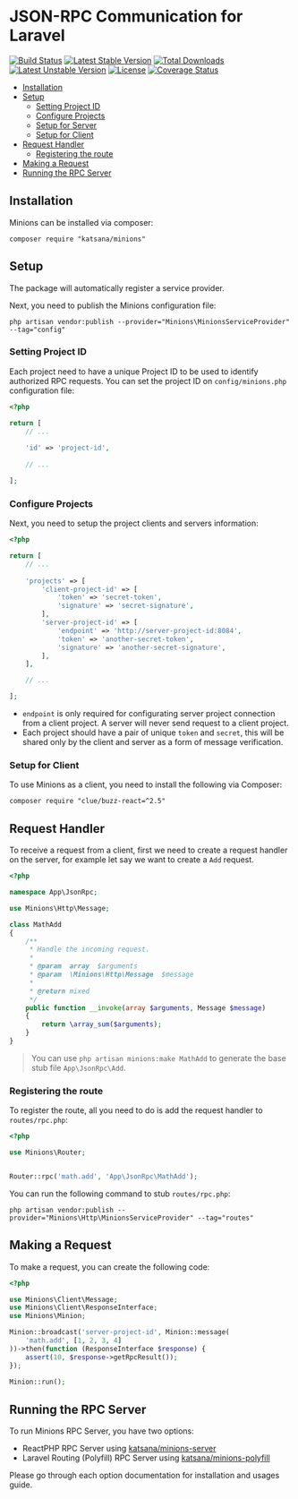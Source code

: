 JSON-RPC Communication for Laravel
===================

[![Build Status](https://travis-ci.org/katsana/minions.svg?branch=1.x)](https://travis-ci.org/katsana/minions)
[![Latest Stable Version](https://poser.pugx.org/katsana/minions/v/stable)](https://packagist.org/packages/katsana/minions)
[![Total Downloads](https://poser.pugx.org/katsana/minions/downloads)](https://packagist.org/packages/katsana/minions)
[![Latest Unstable Version](https://poser.pugx.org/katsana/minions/v/unstable)](https://packagist.org/packages/katsana/minions)
[![License](https://poser.pugx.org/katsana/minions/license)](https://packagist.org/packages/katsana/minions)
[![Coverage Status](https://coveralls.io/repos/github/katsana/minions/badge.svg?branch=1.x)](https://coveralls.io/github/katsana/minions?branch=1.x)

* [Installation](#installation)
* [Setup](#setup)
    - [Setting Project ID](#setting-project-id)
    - [Configure Projects](#configure-projects)
    - [Setup for Server](#setup-for-server)
    - [Setup for Client](#setup-for-client)
* [Request Handler](#request-handler)
    - [Registering the route](#registering-the-route)
* [Making a Request](#making-a-request)
* [Running the RPC Server](#running-the-rpc-server)

## Installation

Minions can be installed via composer:

```
composer require "katsana/minions"
```

## Setup

The package will automatically register a service provider.

Next, you need to publish the Minions configuration file:

```
php artisan vendor:publish --provider="Minions\MinionsServiceProvider" --tag="config"
```

### Setting Project ID

Each project need to have a unique Project ID to be used to identify authorized RPC requests. You can set the project ID on `config/minions.php` configuration file:

```php
<?php

return [
    // ...
    
    'id' => 'project-id',
    
    // ...

];
```

### Configure Projects

Next, you need to setup the project clients and servers information:

```php
<?php

return [
    // ...
    
    'projects' => [
        'client-project-id' => [
            'token' => 'secret-token',
            'signature' => 'secret-signature',
        ],
        'server-project-id' => [
            'endpoint' => 'http://server-project-id:8084',
            'token' => 'another-secret-token',
            'signature' => 'another-secret-signature',
        ],
    ],

    // ...

];
```

* `endpoint` is only required for configurating server project connection from a client project. A server will never send request to a client project.
* Each project should have a pair of unique `token` and `secret`, this will be shared only by the client and server as a form of message verification.

### Setup for Client

To use Minions as a client, you need to install the following via Composer:

```
composer require "clue/buzz-react=^2.5"
```

## Request Handler
 
To receive a request from a client, first we need to create a request handler on the server, for example let say we want to create a `Add` request.

```php
<?php

namespace App\JsonRpc;

use Minions\Http\Message;

class MathAdd
{
    /**
     * Handle the incoming request.
     *
     * @param  array  $arguments
     * @param  \Minions\Http\Message  $message
     *
     * @return mixed
     */
    public function __invoke(array $arguments, Message $message)
    {
        return \array_sum($arguments);
    }
}
```

> You can use `php artisan minions:make MathAdd` to generate the base stub file `App\JsonRpc\Add`.

### Registering the route

To register the route, all you need to do is add the request handler to `routes/rpc.php`:

```php
<?php

use Minions\Router;


Router::rpc('math.add', 'App\JsonRpc\MathAdd');
```

You can run the following command to stub `routes/rpc.php`:

```
php artisan vendor:publish --provider="Minions\Http\MinionsServiceProvider" --tag="routes"
```

## Making a Request

To make a request, you can create the following code:

```php
<?php

use Minions\Client\Message;
use Minions\Client\ResponseInterface;
use Minions\Minion;

Minion::broadcast('server-project-id', Minion::message(
    'math.add', [1, 2, 3, 4]
))->then(function (ResponseInterface $response) {
    assert(10, $response->getRpcResult());
});

Minion::run();
```

## Running the RPC Server

To run Minions RPC Server, you have two options:

* ReactPHP RPC Server using [katsana/minions-server](https://github.com/katsana/minions-server)
* Laravel Routing (Polyfill) RPC Server using [katsana/minions-polyfill](https://github.com/katsana/minions-polyfill)

Please go through each option documentation for installation and usages guide.

